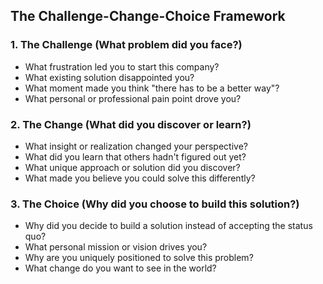 ## The Challenge-Change-Choice Framework

### 1. The Challenge (What problem did you face?)

- What frustration led you to start this company?
- What existing solution disappointed you?
- What moment made you think "there has to be a better way"?
- What personal or professional pain point drove you?

### 2. The Change (What did you discover or learn?)

- What insight or realization changed your perspective?
- What did you learn that others hadn't figured out yet?
- What unique approach or solution did you discover?
- What made you believe you could solve this differently?

### 3. The Choice (Why did you choose to build this solution?)

- Why did you decide to build a solution instead of accepting the status quo?
- What personal mission or vision drives you?
- Why are you uniquely positioned to solve this problem?
- What change do you want to see in the world?
